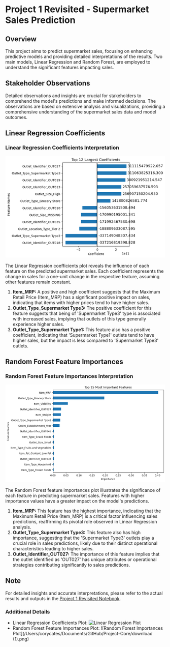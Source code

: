 
# Project 1 Revisited - Supermarket Sales Prediction

## Overview
This project aims to predict supermarket sales, focusing on enhancing predictive models and providing detailed interpretations of the results. Two main models, Linear Regression and Random Forest, are employed to understand the significant features impacting sales.

## Stakeholder Observations
Detailed observations and insights are crucial for stakeholders to comprehend the model's predictions and make informed decisions. The observations are based on extensive analysis and visualizations, providing a comprehensive understanding of the supermarket sales data and model outcomes.



## Linear Regression Coefficients

### Linear Regression Coefficients Interpretation
![Linear Regression Plot](https://github.com/coryncates/Prediction-of-Product-Sales/blob/main/Lin.png?raw=true)

The Linear Regression coefficients plot reveals the influence of each feature on the predicted supermarket sales. Each coefficient represents the change in sales for a one-unit change in the respective feature, assuming other features remain constant.

1. **Item_MRP:** A positive and high coefficient suggests that the Maximum Retail Price (Item_MRP) has a significant positive impact on sales, indicating that items with higher prices tend to have higher sales.
2. **Outlet_Type_Supermarket Type3:** The positive coefficient for this feature suggests that being of 'Supermarket Type3' type is associated with increased sales, implying that outlets of this type generally experience higher sales.
3. **Outlet_Type_Supermarket Type1:** This feature also has a positive coefficient, indicating that 'Supermarket Type1' outlets tend to have higher sales, but the impact is less compared to 'Supermarket Type3' outlets.


## Random Forest Feature Importances

### Random Forest Feature Importances Interpretation
![Random Forest Importances Plot](https://github.com/coryncates/Prediction-of-Product-Sales/blob/main/Reg.png?raw=true)

The Random Forest feature importances plot illustrates the significance of each feature in predicting supermarket sales. Features with higher importance values have a greater impact on the model's predictions.

1. **Item_MRP:** This feature has the highest importance, indicating that the Maximum Retail Price (Item_MRP) is a critical factor influencing sales predictions, reaffirming its pivotal role observed in Linear Regression analysis.
2. **Outlet_Type_Supermarket Type3:** This feature also has high importance, suggesting that the 'Supermarket Type3' outlets play a crucial role in sales predictions, likely due to their distinct operational characteristics leading to higher sales.
3. **Outlet_Identifier_OUT027:** The importance of this feature implies that the outlet identified as 'OUT027' has unique attributes or operational strategies contributing significantly to sales predictions.


## Note
For detailed insights and accurate interpretations, please refer to the actual results and outputs in the [Project 1 Revisited Notebook](Project_1_Revisited.ipynb).

### Additional Details
- Linear Regression Coefficients Plot: ![Linear Regression Plot](/Users/corycates/Documents/GitHub/Project-Core/download.png)
- Random Forest Feature Importances Plot: ![Random Forest Importances Plot](/Users/corycates/Documents/GitHub/Project-Core/download (1).png)


